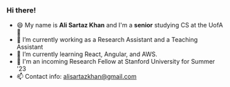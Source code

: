 ### Hi there! 
- 😄 My name is **Ali Sartaz Khan** and I'm a **senior** studying CS at the UofA👋
- 🔭 I’m currently working as a Research Assistant and a Teaching Assistant
- 🌱 I’m currently learning React, Angular, and AWS.
- 👯 I'm an incoming Research Fellow at Stanford University for Summer '23
- 📫 Contact info: alisartazkhan@gmail.com
<!--
**alisartazkhan/alisartazkhan** is a ✨ _special_ ✨ repository because its `README.md` (this file) appears on your GitHub profile.

Here are some ideas to get you started:

- 🔭 I’m currently working on ...
- 🌱 I’m currently learning ...
- 👯 I’m looking to collaborate on ...
- 🤔 I’m looking for help with ...
- 💬 Ask me about ...
- 📫 How to reach me: ...
- 😄 Pronouns: ...
- ⚡ Fun fact: ...
-->
